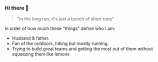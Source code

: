 ### Hi there 👋

> "In the long run, it's just a bunch of short runs"

In order of how much these "things" define who I am:
- Husband & father.
- Fan of the outdoors, hiking but mostly running.
- Trying to build great teams and getting the most out of them without squeezing them like lemons
